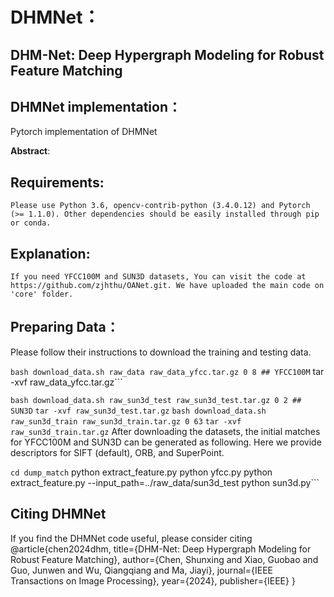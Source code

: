 # DHMNet：

## DHM-Net: Deep Hypergraph Modeling for Robust Feature Matching

## DHMNet implementation：
  
  Pytorch implementation of DHMNet

**Abstract**:

## Requirements:
  ```Please use Python 3.6, opencv-contrib-python (3.4.0.12) and Pytorch (>= 1.1.0). Other dependencies should be easily installed through pip or conda.```

## Explanation:
  ```If you need YFCC100M and SUN3D datasets, You can visit the code at https://github.com/zjhthu/OANet.git. We have uploaded the main code on 'core' folder.```

## Preparing Data：
  Please follow their instructions to download the training and testing data.

  ```bash download_data.sh raw_data raw_data_yfcc.tar.gz 0 8 ## YFCC100M```
  tar -xvf raw_data_yfcc.tar.gz```

  ```bash download_data.sh raw_sun3d_test raw_sun3d_test.tar.gz 0 2 ## SUN3D```
  ```tar -xvf raw_sun3d_test.tar.gz```
  ```bash download_data.sh raw_sun3d_train raw_sun3d_train.tar.gz 0 63```
  ```tar -xvf raw_sun3d_train.tar.gz```
  After downloading the datasets, the initial matches for YFCC100M and SUN3D can be generated as following. Here we provide descriptors   for SIFT (default), ORB, and SuperPoint.
  
  ```cd dump_match```
  python extract_feature.py
  python yfcc.py
  python extract_feature.py --input_path=../raw_data/sun3d_test
  python sun3d.py```



## Citing DHMNet
If you find the DHMNet code useful, please consider citing
@article{chen2024dhm,
  title={DHM-Net: Deep Hypergraph Modeling for Robust Feature Matching},
  author={Chen, Shunxing and Xiao, Guobao and Guo, Junwen and Wu, Qiangqiang and Ma, Jiayi},
  journal={IEEE Transactions on Image Processing},
  year={2024},
  publisher={IEEE}
}
